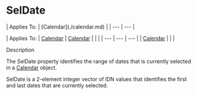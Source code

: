 




<h1 class="heading"><span class="name">SelDate</span></h1>
| Applies To: | [Calendar](./calendar.md) |
| --- | ---  |

| Applies To: | [Calendar](./calendar.md) | [Calendar](./calendar.md) |  |  |
| --- | --- | ---  |
| [Calendar](./calendar.md) |  |  |


Description


The SelDate property identifies the range of dates that is currently selected in a [Calendar](./calendar.md) object.


SelDate is a 2-element integer vector of IDN values that identifies the first and last dates that are currently selected.




